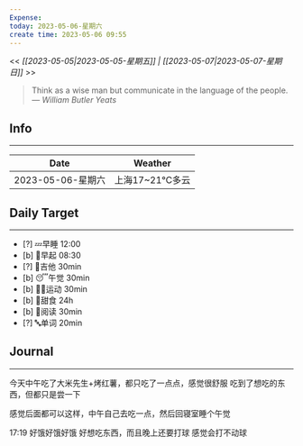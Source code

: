 ```yaml
---
Expense: 
today: 2023-05-06-星期六
create time: 2023-05-06 09:55
---
```


<< *[[2023-05-05|2023-05-05-星期五]] | [[2023-05-07|2023-05-07-星期日]]* >>


> Think as a wise man but communicate in the language of the people.
> — <cite>William Butler Yeats</cite>


## Info
***
| Date        | Weather      | 
| ----------- | ------------ |
| 2023-05-06-星期六 |  上海17~21℃多云 |


## Daily Target 
***
- [?] 💤早睡   12:00
- [b] 🌅早起    08:30
- [?] 🎵吉他    30min
- [b] 😴午觉    30min
- [b] 🏃‍♀️运动    30min
- [b] 🚫甜食    24h
- [b] 📖阅读    30min
- [?] 🔤单词    20min    


##  Journal
***

今天中午吃了大米先生+烤红薯，都只吃了一点点，感觉很舒服
吃到了想吃的东西，但都只是尝一下

感觉后面都可以这样，中午自己去吃一点，然后回寝室睡个午觉

17:19 好饿好饿好饿
好想吃东西，而且晚上还要打球
感觉会打不动球

